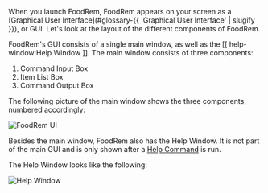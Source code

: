 <!-- markdownlint-disable-file first-line-h1 -->

<!-- TODO: Update UI Images after UI updates are implemented -->
When you launch FoodRem, FoodRem appears on your screen as a [Graphical User Interface](#glossary-{{ 'Graphical User Interface' | slugify }}), or GUI. Let's look at the layout of the different components of FoodRem.

FoodRem's GUI consists of a single main window, as well as the [[ help-window:Help Window ]]. The main window consists of three components:

1. Command Input Box
1. Item List Box
1. Command Output Box

The following picture of the main window shows the three components, numbered accordingly:

![FoodRem UI](images/UiAnnotated.png)

Besides the main window, FoodRem also has the Help Window. It is not part of the main GUI and is only shown after a [Help Command](#receive-help-during-usage-help) is run.

The Help Window looks like the following:

![Help Window](images/HelpWindow.png)
